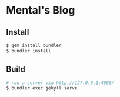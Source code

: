 # Mental's Blog

## Install

```bash
$ gem install bundler
$ bundler install
```

## Build
```bash
# run a server via http://127.0.0.1:4000/
$ bundler exec jekyll serve
```
